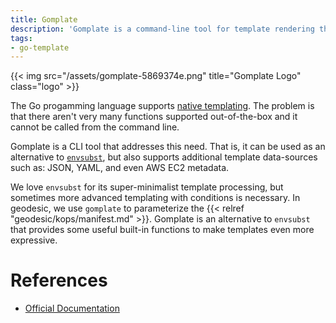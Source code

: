 ```yaml
---
title: Gomplate
description: 'Gomplate is a command-line tool for template rendering that supports many local and remote data-sources.'
tags:
- go-template
---
```

{{< img src="/assets/gomplate-5869374e.png" title="Gomplate Logo" class="logo" >}}

The Go progamming language supports [native templating](https://golang.org/pkg/text/template/). The problem is that there aren't very many functions supported out-of-the-box and it cannot be called from the command line.

Gomplate is a CLI tool that addresses this need. That is, it can be used as an alternative to [`envsubst`](https://www.gnu.org/software/gettext/manual/html_node/envsubst-Invocation.html), but also supports
additional template data-sources such as: JSON, YAML, and even AWS EC2 metadata.

We love `envsubst` for its super-minimalist template processing, but sometimes more advanced templating with conditions is necessary. In geodesic, we use `gomplate` to parameterize the {{< relref "geodesic/kops/manifest.md" >}}. Gomplate is an alternative to `envsubst` that provides some useful built-in functions to make templates even more expressive.

# References
- [Official Documentation](https://gomplate.hairyhenderson.ca/)
